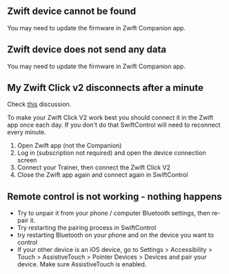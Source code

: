 ## Zwift device cannot be found
You may need to update the firmware in Zwift Companion app.

## Zwift device does not send any data
You may need to update the firmware in Zwift Companion app.

## My Zwift Click v2 disconnects after a minute
Check [this](https://github.com/jonasbark/swiftcontrol/issues/68) discussion.

To make your Zwift Click V2 work best you should connect it in the Zwift app once each day.
If you don't do that SwiftControl will need to reconnect every minute.

1. Open Zwift app (not the Companion)
2. Log in (subscription not required) and open the device connection screen
3. Connect your Trainer, then connect the Zwift Click V2
4. Close the Zwift app again and connect again in SwiftControl

## Remote control is not working - nothing happens
- Try to unpair it from your phone / computer Bluetooth settings, then re-pair it.
- Try restarting the pairing process in SwiftControl
- try restarting Bluetooth on your phone and on the device you want to control
- If your other device is an iOS device, go to Settings > Accessibility > Touch > AssistiveTouch > Pointer Devices > Devices and pair your device. Make sure AssistiveTouch is enabled.
